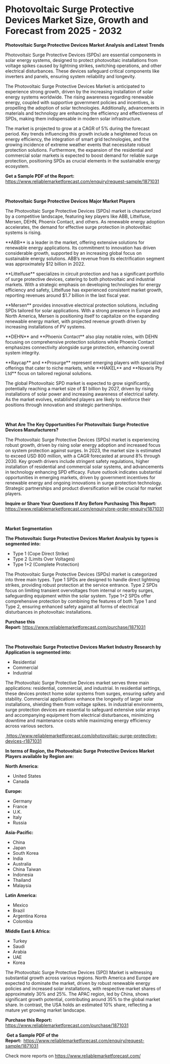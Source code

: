<p><h1>Photovoltaic Surge Protective Devices Market Size, Growth and Forecast from 2025 - 2032</h1></p><p><strong>Photovoltaic Surge Protective Devices Market Analysis and Latest Trends</strong></p>
<p><p>Photovoltaic Surge Protective Devices (SPDs) are essential components in solar energy systems, designed to protect photovoltaic installations from voltage spikes caused by lightning strikes, switching operations, and other electrical disturbances. These devices safeguard critical components like inverters and panels, ensuring system reliability and longevity. </p><p>The Photovoltaic Surge Protective Devices Market is anticipated to experience strong growth, driven by the increasing installation of solar energy systems worldwide. The rising awareness regarding renewable energy, coupled with supportive government policies and incentives, is propelling the adoption of solar technologies. Additionally, advancements in materials and technology are enhancing the efficiency and effectiveness of SPDs, making them indispensable in modern solar infrastructure.</p><p>The market is projected to grow at a CAGR of 5% during the forecast period. Key trends influencing this growth include a heightened focus on energy efficiency, the integration of smart grid technologies, and the growing incidence of extreme weather events that necessitate robust protection solutions. Furthermore, the expansion of the residential and commercial solar markets is expected to boost demand for reliable surge protection, positioning SPDs as crucial elements in the sustainable energy ecosystem.</p></p>
<p><strong>Get a Sample PDF of the Report:&nbsp;</strong> <a href="https://www.reliablemarketforecast.com/enquiry/request-sample/1871031?utm_campaign=2467&utm_medium=2&utm_source=Github&utm_content=ia&utm_term=13022025&utm_id=photovoltaic-surge-protective-devices">https://www.reliablemarketforecast.com/enquiry/request-sample/1871031</a></p>
<p>&nbsp;</p>
<p><strong>Photovoltaic Surge Protective Devices Major Market Players</strong></p>
<p><p>The Photovoltaic Surge Protective Devices (SPDs) market is characterized by a competitive landscape, featuring key players like ABB, Littelfuse, Mersen, DEHN, Phoenix Contact, and others. As renewable energy adoption accelerates, the demand for effective surge protection in photovoltaic systems is rising.</p><p>**ABB** is a leader in the market, offering extensive solutions for renewable energy applications. Its commitment to innovation has driven considerable growth, supported by an increasing global focus on sustainable energy solutions. ABB’s revenue from its electrification segment was approximately $12 billion in 2022.</p><p>**Littelfuse** specializes in circuit protection and has a significant portfolio of surge protective devices, catering to both photovoltaic and industrial markets. With a strategic emphasis on developing technologies for energy efficiency and safety, Littelfuse has experienced consistent market growth, reporting revenues around $1.7 billion in the last fiscal year.</p><p>**Mersen** provides innovative electrical protection solutions, including SPDs tailored for solar applications. With a strong presence in Europe and North America, Mersen is positioning itself to capitalize on the expanding renewable energy market, with projected revenue growth driven by increasing installations of PV systems.</p><p>**DEHN** and **Phoenix Contact** also play notable roles, with DEHN focusing on comprehensive protection solutions while Phoenix Contact emphasizes connectivity alongside surge protection, enhancing overall system integrity.</p><p>**Raycap** and **Prosurge** represent emerging players with specialized offerings that cater to niche markets, while **HAKEL** and **Novaris Pty Ltd** focus on tailored regional solutions.</p><p>The global Photovoltaic SPD market is expected to grow significantly, potentially reaching a market size of $1 billion by 2027, driven by rising installations of solar power and increasing awareness of electrical safety. As the market evolves, established players are likely to reinforce their positions through innovation and strategic partnerships.</p></p>
<p>&nbsp;</p>
<p><strong>What Are The Key Opportunities For Photovoltaic Surge Protective Devices Manufacturers?</strong></p>
<p><p>The Photovoltaic Surge Protective Devices (SPDs) market is experiencing robust growth, driven by rising solar energy adoption and increased focus on system protection against surges. In 2023, the market size is estimated to exceed USD 800 million, with a CAGR forecasted at around 8% through 2030. Key growth drivers include stringent safety regulations, higher installation of residential and commercial solar systems, and advancements in technology enhancing SPD efficacy. Future outlook indicates substantial opportunities in emerging markets, driven by government incentives for renewable energy and ongoing innovations in surge protection technology. Strategic partnerships and product diversification will be crucial for market players.</p></p>
<p><strong>Inquire or Share Your Questions If Any Before Purchasing This Report:</strong> <a href="https://www.reliablemarketforecast.com/enquiry/pre-order-enquiry/1871031?utm_campaign=2467&utm_medium=2&utm_source=Github&utm_content=ia&utm_term=13022025&utm_id=photovoltaic-surge-protective-devices">https://www.reliablemarketforecast.com/enquiry/pre-order-enquiry/1871031</a></p>
<p>&nbsp;</p>
<p><strong>Market Segmentation</strong></p>
<p><strong>The Photovoltaic Surge Protective Devices Market Analysis by types is segmented into:</strong></p>
<p><ul><li>Type 1 (Cope Direct Strike)</li><li>Type 2 (Limits Over Voltages)</li><li>Type 1+2 (Complete Protection)</li></ul></p>
<p><p>The Photovoltaic Surge Protective Devices (SPDs) market is categorized into three main types. Type 1 SPDs are designed to handle direct lightning strikes, providing robust protection at the service entrance. Type 2 SPDs focus on limiting transient overvoltages from internal or nearby surges, safeguarding equipment within the solar system. Type 1+2 SPDs offer comprehensive protection by combining the features of both Type 1 and Type 2, ensuring enhanced safety against all forms of electrical disturbances in photovoltaic installations.</p></p>
<p><strong>Purchase this Report:&nbsp;</strong><a href="https://www.reliablemarketforecast.com/purchase/1871031?utm_campaign=2467&utm_medium=2&utm_source=Github&utm_content=ia&utm_term=13022025&utm_id=photovoltaic-surge-protective-devices">https://www.reliablemarketforecast.com/purchase/1871031</a></p>
<p>&nbsp;</p>
<p><strong>The Photovoltaic Surge Protective Devices Market Industry Research by Application is segmented into:</strong></p>
<p><ul><li>Residential</li><li>Commercial</li><li>Industrial</li></ul></p>
<p><p>The Photovoltaic Surge Protective Devices market serves three main applications: residential, commercial, and industrial. In residential settings, these devices protect home solar systems from surges, ensuring safety and stability. Commercial applications enhance the longevity of larger solar installations, shielding them from voltage spikes. In industrial environments, surge protection devices are essential to safeguard extensive solar arrays and accompanying equipment from electrical disturbances, minimizing downtime and maintenance costs while maximizing energy efficiency across various sectors.</p></p>
<p><a href="https://www.reliablemarketforecast.com/photovoltaic-surge-protective-devices-r1871031?utm_campaign=2467&utm_medium=2&utm_source=Github&utm_content=ia&utm_term=13022025&utm_id=photovoltaic-surge-protective-devices">&nbsp;https://www.reliablemarketforecast.com/photovoltaic-surge-protective-devices-r1871031</a></p>
<p><strong>In terms of Region, the Photovoltaic Surge Protective Devices Market Players available by Region are:</strong></p>
<p>
    <p> <strong> North America: </strong>
        <ul>
            <li>United States</li>
            <li>Canada</li>
        </ul>
        </p> 
    <p> <strong> Europe: </strong>
        <ul>
            <li>Germany</li>
            <li>France</li>
            <li>U.K.</li>
            <li>Italy</li>
            <li>Russia</li>
        </ul>
        </p> 
    <p> <strong> Asia-Pacific: </strong>
        <ul>
            <li>China</li>
            <li>Japan</li>
            <li>South Korea</li>
            <li>India</li>
            <li>Australia</li>
            <li>China Taiwan</li>
            <li>Indonesia</li>
            <li>Thailand</li>
            <li>Malaysia</li>
        </ul>
        </p> 
    <p> <strong> Latin America: </strong>
        <ul>
            <li>Mexico</li>
            <li>Brazil</li>
            <li>Argentina Korea</li>
            <li>Colombia</li>
        </ul>
        </p> 
    <p> <strong> Middle East & Africa: </strong>
        <ul>
            <li>Turkey</li>
            <li>Saudi</li>
            <li>Arabia</li>
            <li>UAE</li>
            <li>Korea</li>
        </ul>
    </p>
    </p>
<p><p>The Photovoltaic Surge Protective Devices (SPD) Market is witnessing substantial growth across various regions. North America and Europe are expected to dominate the market, driven by robust renewable energy policies and increased solar installations, with respective market shares of approximately 30% and 25%. The APAC region, led by China, shows significant growth potential, contributing around 35% to the global market share. In contrast, the USA holds an estimated 10% share, reflecting a mature yet growing market landscape.</p></p>
<p><strong>Purchase this Report: </strong><a href="https://www.reliablemarketforecast.com/purchase/1871031?utm_campaign=2467&utm_medium=2&utm_source=Github&utm_content=ia&utm_term=13022025&utm_id=photovoltaic-surge-protective-devices">https://www.reliablemarketforecast.com/purchase/1871031</a></p>
<p>&nbsp;<strong>Get a Sample PDF of the Report:&nbsp;&nbsp;</strong><a href="https://www.reliablemarketforecast.com/enquiry/request-sample/1871031?utm_campaign=2467&utm_medium=2&utm_source=Github&utm_content=ia&utm_term=13022025&utm_id=photovoltaic-surge-protective-devices">https://www.reliablemarketforecast.com/enquiry/request-sample/1871031</a></p>
<p><strong></strong></p>
<p>Check more reports on <a href="https://www.reliablemarketforecast.com/?utm_campaign=2467&utm_medium=2&utm_source=Github&utm_content=ia&utm_term=13022025&utm_id=photovoltaic-surge-protective-devices">https://www.reliablemarketforecast.com/</a></p>